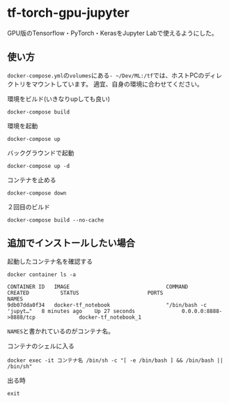 # tf-torch-gpu-jupyter
GPU版のTensorflow・PyTorch・KerasをJupyter Labで使えるようにした。

## 使い方

`docker-compose.yml`の`volumes`にある`- ~/Dev/ML:/tf`では、ホストPCのディレクトリをマウントしています。
適宜、自身の環境に合わせてください。

環境をビルド(いきなりupしても良い)
```shell=
docker-compose build
```

環境を起動
```shell=
docker-compose up
```

バックグラウンドで起動
```shell=
docker-compose up -d
```

コンテナを止める
```shell=
docker-compose down
```

２回目のビルド
```shell=
docker-compose build --no-cache
```

## 追加でインストールしたい場合

起動したコンテナ名を確認する
```shell=
docker container ls -a
```

```shell=
CONTAINER ID   IMAGE                               COMMAND                  CREATED          STATUS                      PORTS                               NAMES
9db07dda0f34   docker-tf_notebook                  "/bin/bash -c 'jupyt…"   8 minutes ago    Up 27 seconds               0.0.0.0:8888->8888/tcp              docker-tf_notebook_1
```
`NAMES`と書かれているのがコンテナ名。

コンテナのシェルに入る
```
docker exec -it コンテナ名 /bin/sh -c "[ -e /bin/bash ] && /bin/bash || /bin/sh"
```

出る時
```
exit
```